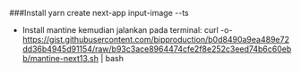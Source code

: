 ###Install
yarn create next-app input-image --ts

- Install mantine kemudian jalankan pada terminal:
curl -o- https://gist.githubusercontent.com/bipproduction/b0d8490a9ea489e72dd36b4945d91154/raw/b93c3ace8964474cfe2f8e252c3eed74b6c60ebb/mantine-next13.sh | bash
